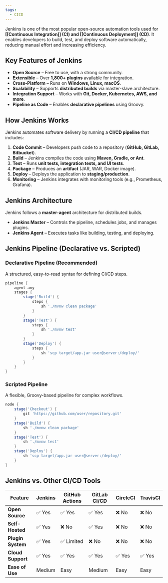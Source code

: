 ```yaml
---
tags:
  - CICD
---
```

Jenkins is one of the most popular open-source automation tools used for **[[Continuous Integration]] (CI) and [[Continuous Deployment]] (CD)**. It enables developers to build, test, and deploy software automatically, reducing manual effort and increasing efficiency.

## **Key Features of Jenkins**

- **Open Source** – Free to use, with a strong community.
- **Extensible** – Over **1,800+ plugins** available for integration.
- **Cross-Platform** – Runs on **Windows, Linux, macOS**.
- **Scalability** – Supports **distributed builds** via master-slave architecture.
- **Integration Support** – Works with **Git, Docker, Kubernetes, AWS, and more**.
- **Pipeline as Code** – Enables **declarative pipelines** using Groovy.

## **How Jenkins Works**

Jenkins automates software delivery by running a **CI/CD pipeline** that includes:

1. **Code Commit** – Developers push code to a repository (**GitHub, GitLab, Bitbucket**).
2. **Build** – Jenkins compiles the code using **Maven, Gradle, or Ant**.
3. **Test** – Runs **unit tests, integration tests, and UI tests**.
4. **Package** – Produces an **artifact** (JAR, WAR, Docker image).
5. **Deploy** – Deploys the application to **staging/production**.
6. **Monitoring** – Jenkins integrates with monitoring tools (e.g., Prometheus, Grafana).

## **Jenkins Architecture**

Jenkins follows a **master-agent** architecture for distributed builds.

- **Jenkins Master** – Controls the pipeline, schedules jobs, and manages plugins.
- **Jenkins Agent** – Executes tasks like building, testing, and deploying.

## **Jenkins Pipeline (Declarative vs. Scripted)**

### **Declarative Pipeline (Recommended)**

A structured, easy-to-read syntax for defining CI/CD steps.

```groovy
pipeline {
    agent any
    stages {
        stage('Build') {
            steps {
                sh './mvnw clean package'
            }
        }
        stage('Test') {
            steps {
                sh './mvnw test'
            }
        }
        stage('Deploy') {
            steps {
                sh 'scp target/app.jar user@server:/deploy/'
            }
        }
    }
}
```

### **Scripted Pipeline**

A flexible, Groovy-based pipeline for complex workflows.

```groovy
node {
    stage('Checkout') {
        git 'https://github.com/user/repository.git'
    }
    stage('Build') {
        sh './mvnw clean package'
    }
    stage('Test') {
        sh './mvnw test'
    }
    stage('Deploy') {
        sh 'scp target/app.jar user@server:/deploy/'
    }
}
```

## **Jenkins vs. Other CI/CD Tools**

| Feature           | Jenkins | GitHub Actions | GitLab CI/CD | CircleCI | TravisCI |
| ----------------- | ------- | -------------- | ------------ | -------- | -------- |
| **Open Source**   | ✅ Yes   | ✅ Yes          | ✅ Yes        | ❌ No     | ❌ No     |
| **Self-Hosted**   | ✅ Yes   | ❌ No           | ✅ Yes        | ❌ No     | ❌ No     |
| **Plugin System** | ✅ Yes   | ✅ Limited      | ❌ No         | ❌ No     | ❌ No     |
| **Cloud Support** | ✅ Yes   | ✅ Yes          | ✅ Yes        | ✅ Yes    | ✅ Yes    |
| **Ease of Use**   | Medium  | Easy           | Medium       | Easy     | Easy     |
